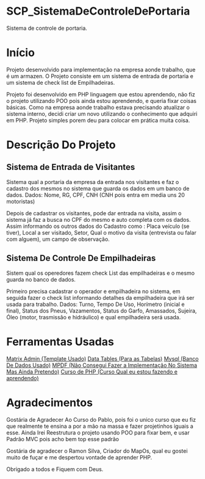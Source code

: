 # SCP_SistemaDeControleDePortaria
Sistema de controle de portaria.

<h1>Início</h1>

<p>Projeto desenvolvido para implementação na empresa aonde trabalho, que é um armazen. 
  O Projeto consiste em um sistema de entrada de portaria e um sistema de check list de Empilhadeiras.

  Projeto foi desenvolvido em PHP linguagem que estou aprendendo, não fiz o projeto utilizando POO pois ainda estou aprendendo, e queria fixar coisas básicas.
  Como na empresa aonde trabalho estava precisando atualizar o sistema interno, decidi criar um novo utilizando o conhecimento que adquiri em PHP.
  Projeto simples porem deu para colocar em prática muita coisa.</p>

  <h1>Descrição Do Projeto</h1>

  <h2>Sistema de Entrada de Visitantes</h2>
  
  <p>Sistema qual a portaria da empresa da entrada nos visitantes e faz o cadastro dos mesmos no sistema que guarda os dados em um banco de dados.
  Dados: Nome, RG, CPF, CNH (CNH pois entra em media uns 20 motoristas)
  
  Depois de cadastrar os visitantes, pode dar entrada na visita, assim o sistema já faz a busca no CPF do mesmo e auto completa com os dados.
  Assim informando os outros dados do Cadastro como : Placa veículo (se tiver), Local a ser visitado, Setor, Qual o motivo da visita (entrevista ou falar com alguem), um campo de observação.</p>

  <h2>Sistema De Controle De Empilhadeiras</h2>

  <p>Sistem qual os operedores fazem check List das empilhadeiras e o mesmo guarda no banco de dados.
  
  Primeiro precisa cadastrar o operador e empilhadeira no sistema, em seguida fazer o check list informando detalhes da empilhadeira que irá ser usada para trabalho.
  Dados: Turno, Tempo De Uso, Horímetro (inicial e final), Status dos Pneus, Vazamentos, Status do Garfo, Amassados, Sujeira, Óleo (motor, trasmissão e hidráulico) e qual empilhadeira será usada.
  </p>

  <h1>Ferramentas Usadas</h1>

  <a href="https://matrixadmin.wrappixel.com">Matrix Admin (Template Usado)</a>
  <a href="https://datatables.net">Data Tables (Para as Tabelas)</a>
  <a href="https://www.mysql.com">Mysql (Banco De Dados Usado)</a>
  <a href="https://mpdf.github.io">MPDF (Não Consegui Fazer a Implementação No Sistema Mas Ainda Pretendo)</a>
  <a href="https://php.com.br/22">Curso de PHP (Curso Qual eu estou fazendo e aprendendo)</a>


  <h1>Agradecimentos</h1>

  <p>Gostária de Agradecer Ao Curso do Pablo, pois foi o unico curso que eu fiz que realmente te ensina a por a mão na massa e fazer projetinhos iguais a esse.
  Ainda Irei Reestrutura o projeto usando POO para fixar bem, e usar Padrão MVC pois acho bem top esse padrão

  Gostária de agradecer o Ramon Silva, Criador do MapOs, qual eu gostei muito de fuçar e me despertou vontade de aprender PHP.

  Obrigado a todos e Fiquem com Deus.
  </p>

  
  
